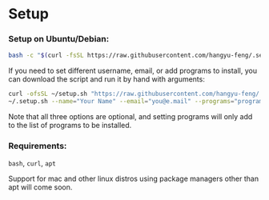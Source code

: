 # Setup

### Setup on Ubuntu/Debian:
  ```sh
  bash -c "$(curl -fsSL https://raw.githubusercontent.com/hangyu-feng/.setup/master/setup.sh)"
  ```
  If you need to set different username, email, or add programs to install, you can download the script and run it by hand with arguments:
  ```sh
  curl -ofsSL ~/setup.sh "https://raw.githubusercontent.com/hangyu-feng/.setup/master/setup.sh"
  ~/.setup.sh --name="Your Name" --email="you@e.mail" --programs="program-1 program-2"
  ```
  Note that all three options are optional, and setting programs will only add to the list of programs to be installed.

### Requirements:
  `bash`, `curl`, `apt`

  Support for mac and other linux distros using package managers other than apt will come soon.
